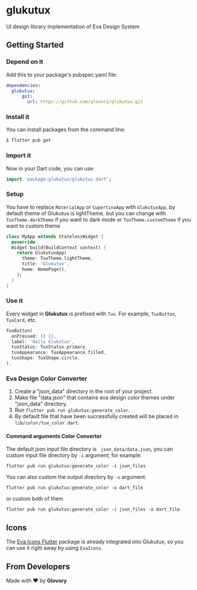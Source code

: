 # glukutux

UI design library implementation of Eva Design System

## Getting Started


### Depend on it

Add this to your package's pubspec.yaml file:

```yaml
dependencies:
  glukutux:
      git:
        url: https://github.com/glovory/glukutux.git
```


### Install it

You can install packages from the command line:

```bash
$ flutter pub get
```


### Import it

Now in your Dart code, you can use:

```dart
import 'package:glukutux/glukutux.dart';
```


### Setup

You have to replace `MaterialApp` or `CupertinoApp` with `GlukutuxApp`. by default theme of Glukutux is lightTheme, but you can change with `TuxTheme.darkTheme` if you want to dark mode or `TuxTheme.customTheme` if you want to custom theme

```dart
class MyApp extends StatelessWidget {
  @override
  Widget build(BuildContext context) {
    return GlukutuxApp(
      theme: TuxTheme.lightTheme,
      title: 'Glukutux',
      home: HomePage(),
    );
  }
}
```


### Use it

Every widget in **Glukutux** is prefixed with `Tux`. For example, `TuxButton`, `TuxCard`, etc.

```dart
TuxButton(
  onPressed: () {},
  label: 'Hallo Glukutux',
  tuxStatus: TuxStatus.primary,
  tuxAppearance: TuxAppearance.filled,
  tuxShape: TuxShape.circle,
),
```

### Eva Design Color Converter
1. Create a "json_data" directory in the root of your project.
2. Make file  "data.json" that contains eva design color themes under "json_data" directory.
3. Run `flutter pub run glukutux:generate_color`.
4. By default file that have been successfully created will be placed in `lib/color/tux_color.dart`. 

####  Command arguments Color Converter

The default json input file directory is ` json_data/data.json`,
you can custom input file directory by `-i` argument, for example:

```shell
flutter pub run glukutux:generate_color -i json_files 
```

You can also custom the output directory by `-o` argument:

```shell
flutter pub run glukutux:generate_color -o dart_file 
```
or custom both of them

```shell
flutter pub run glukutux:generate_color -i json_files -o dart_file 
```

## Icons

The [Eva Icons Flutter](https://github.com/piyushmaurya23/eva_icons_flutter) package is already integrated into Glukutux, so you can use it right away by using `EvaIcons`.


## From Developers
Made with :heart: by **Glovory**

